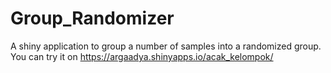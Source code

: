 # Group_Randomizer
A shiny application to group a number of samples into a randomized group.
You can try it on https://argaadya.shinyapps.io/acak_kelompok/
